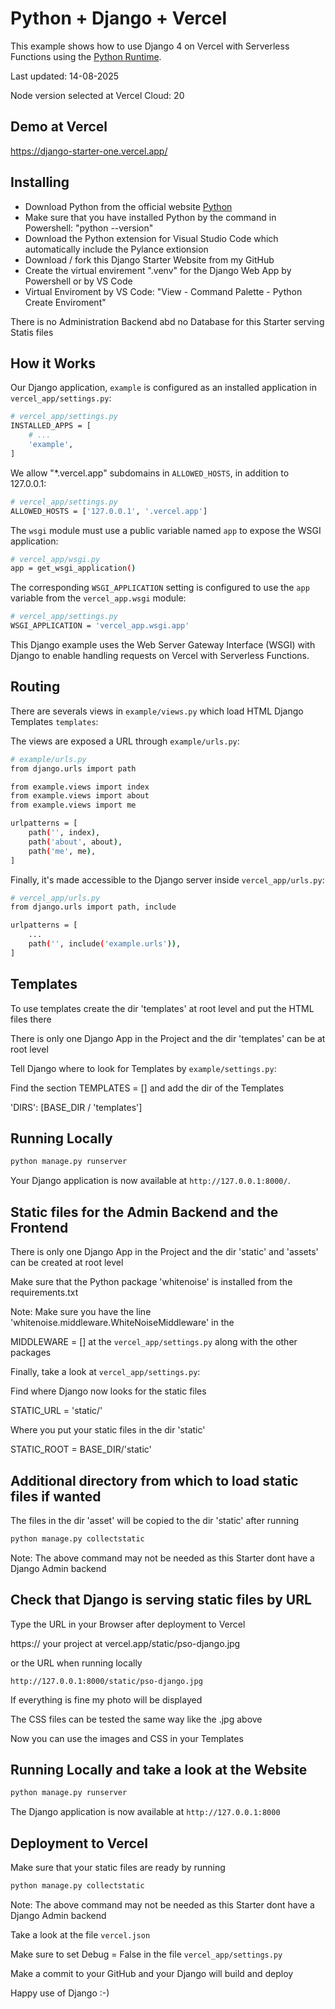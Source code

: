 

# Python + Django + Vercel

This example shows how to use Django 4 on Vercel with Serverless Functions using the [Python Runtime](https://vercel.com/docs/concepts/functions/serverless-functions/runtimes/python).

Last updated: 14-08-2025

Node version selected at Vercel Cloud: 20

## Demo at Vercel

https://django-starter-one.vercel.app/

## Installing

- Download Python from the official website [Python](https://python.org/)
- Make sure that you have installed Python by the command in Powershell: "python --version"
- Download the Python extension for Visual Studio Code which automatically include the Pylance extionsion
- Download / fork this Django Starter Website from my GitHub
- Create the virtual envirement ".venv" for the Django Web App by Powershell or by VS Code
- Virtual Enviroment by VS Code: "View - Command Palette - Python Create Enviroment"


There is no Administration Backend abd no Database for this Starter serving Statis files

## How it Works

Our Django application, `example` is configured as an installed application in `vercel_app/settings.py`:

```bash
# vercel_app/settings.py
INSTALLED_APPS = [
    # ...
    'example',
]
```

We allow "\*.vercel.app" subdomains in `ALLOWED_HOSTS`, in addition to 127.0.0.1:

```bash
# vercel_app/settings.py
ALLOWED_HOSTS = ['127.0.0.1', '.vercel.app']
```

The `wsgi` module must use a public variable named `app` to expose the WSGI application:

```bash
# vercel_app/wsgi.py
app = get_wsgi_application()
```

The corresponding `WSGI_APPLICATION` setting is configured to use the `app` variable from the `vercel_app.wsgi` module:

```bash
# vercel_app/settings.py
WSGI_APPLICATION = 'vercel_app.wsgi.app'
```

This Django example uses the Web Server Gateway Interface (WSGI) with Django to enable handling requests on Vercel with Serverless Functions.

## Routing 

There are severals views in `example/views.py` which load HTML Django Templates `templates`:

The views are exposed a URL through `example/urls.py`:

```bash
# example/urls.py
from django.urls import path

from example.views import index
from example.views import about
from example.views import me

urlpatterns = [
    path('', index),
    path('about', about),
    path('me', me),
]
```
Finally, it's made accessible to the Django server inside `vercel_app/urls.py`:

```bash
# vercel_app/urls.py
from django.urls import path, include

urlpatterns = [
    ...
    path('', include('example.urls')),
]
```

## Templates

To use templates create the dir 'templates' at root level and put the HTML files there

There is only one Django App in the Project and the dir 'templates' can be at root level

Tell Django where to look for Templates by `example/settings.py`:

Find the section TEMPLATES = [] and add the dir of the Templates

'DIRS': [BASE_DIR / 'templates']

## Running Locally

```bash
python manage.py runserver
```
Your Django application is now available at `http://127.0.0.1:8000/`.

## Static files for the Admin Backend and the Frontend

There is only one Django App in the Project and the dir 'static' and 'assets' can be created at root level

Make sure that the Python package 'whitenoise' is installed from the requirements.txt

Note: Make sure you have the line 'whitenoise.middleware.WhiteNoiseMiddleware' in the 

MIDDLEWARE = [] at the `vercel_app/settings.py` along with the other packages

Finally, take a look at `vercel_app/settings.py`:

Find where Django now looks for the static files

STATIC_URL = 'static/'

Where you put your static files in the dir 'static'

STATIC_ROOT = BASE_DIR/'static' 

## Additional directory from which to load static files if wanted

The files in the dir 'asset' will be copied to the dir 'static' after running

```bash
python manage.py collectstatic
```

Note: The above command may not be needed as this Starter dont have a Django Admin backend

## Check that Django is serving static files by URL

Type the URL in your Browser after deployment to Vercel

https:// your project at vercel.app/static/pso-django.jpg

or the URL when running locally

`http://127.0.0.1:8000/static/pso-django.jpg`

If everything is fine my photo will be displayed

The CSS files can be tested the same way like the .jpg above

Now you can use the images and CSS in your Templates

## Running Locally and take a look at the Website

```bash
python manage.py runserver
```

The Django application is now available at `http://127.0.0.1:8000`

## Deployment to Vercel

Make sure that your static files are ready by running

```bash
python manage.py collectstatic
```

Note: The above command may not be needed as this Starter dont have a Django Admin backend

Take a look at the file `vercel.json`

Make sure to set Debug = False in the file `vercel_app/settings.py`

Make a commit to your GitHub and your Django will build and deploy

Happy use of Django :-)
